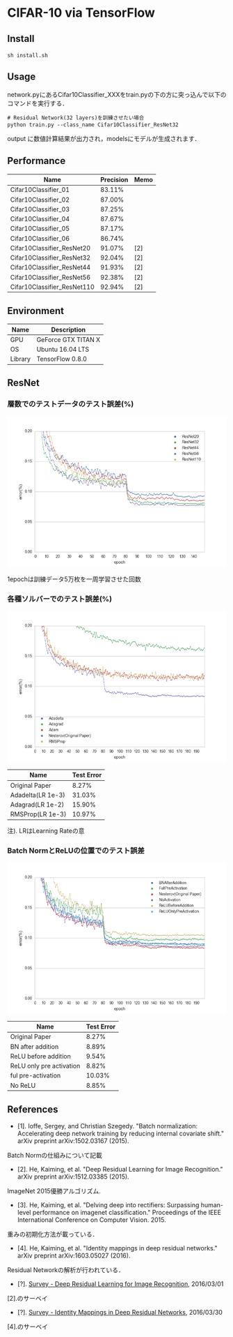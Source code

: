 # CIFAR-10 via TensorFlow

## Install
```
sh install.sh
```

## Usage
network.pyにあるCifar10Classifier_XXXをtrain.pyの下の方に突っ込んで以下のコマンドを実行する．
```
# Residual Network(32 layers)を訓練させたい場合
python train.py --class_name Cifar10Classifier_ResNet32
```
output に数値計算結果が出力され，modelsにモデルが生成されます．


## Performance

| Name                    | Precision       | Memo                      |
|-------------------------|-----------------|---------------------------|
|Cifar10Classifier_01     | 83.11%          |                           |
|Cifar10Classifier_02     | 87.00%          |                           |
|Cifar10Classifier_03     | 87.25%          |                           |
|Cifar10Classifier_04     | 87.67%          |                           |
|Cifar10Classifier_05     | 87.17%          |                           |
|Cifar10Classifier_06     | 86.74%          |                           |
|Cifar10Classifier_ResNet20     | 91.07%          | [2]                 |
|Cifar10Classifier_ResNet32     | 92.04%          | [2]                 |
|Cifar10Classifier_ResNet44     | 91.93%          | [2]                 |
|Cifar10Classifier_ResNet56     | 92.38%          | [2]                 |
|Cifar10Classifier_ResNet110     | 92.94%          | [2]                 |

## Environment

| Name     | Description           |
|----------|-----------------------|
|GPU       | GeForce GTX TITAN X   |
|OS        | Ubuntu 16.04 LTS      |
|Library   | TensorFlow 0.8.0      |

## ResNet

### 層数でのテストデータのテスト誤差(%)

![ResNet on CIFAR-10](figures/resnet.layers.png)

1epochは訓練データ5万枚を一周学習させた回数

### 各種ソルバーでのテスト誤差(%)

![各種ソルバーでのResNet32のテスト誤差](figures/resnet.solvers.png)

| Name                    | Test Error    |
|-------------------------|---------------|
| Original Paper          | 8.27%         |
| Adadelta(LR 1e-3)       | 31.03%        |
| Adagrad(LR 1e-2)        | 15.90%        |
| RMSProp(LR 1e-3)        | 10.97%        |

注). LRはLearning Rateの意

### Batch NormとReLUの位置でのテスト誤差

![Batch NormとReLUの位置違いでのテスト誤差](figures/resnet.mapping.png)

| Name                     | Test Error |
|--------------------------|------------|
| Original Paper           | 8.27%      |
| BN after addition        | 8.89%      |
| ReLU before addition     | 9.54%      |
| ReLU only pre activation | 8.82%      |
| ful pre-activation       | 10.03%     |
| No ReLU                  | 8.85%      |

## References
- [1]. Ioffe, Sergey, and Christian Szegedy. "Batch normalization: Accelerating deep network training by reducing internal covariate shift." arXiv preprint arXiv:1502.03167 (2015).

Batch Normの仕組みについて記載

- [2]. He, Kaiming, et al. "Deep Residual Learning for Image Recognition." arXiv preprint arXiv:1512.03385 (2015).

ImageNet 2015優勝アルゴリズム.

- [3]. He, Kaiming, et al. "Delving deep into rectifiers: Surpassing human-level performance on imagenet classification." Proceedings of the IEEE International Conference on Computer Vision. 2015.

重みの初期化方法が載っている．

- [4]. He, Kaiming, et al. "Identity mappings in deep residual networks." arXiv preprint arXiv:1603.05027 (2016).

Residual Networkの解析が行われている．

- [?]. [Survey - Deep Residual Learning for Image Recognition](http://qiita.com/supersaiakujin/items/935bbc9610d0f87607e8), 2016/03/01

[2].のサーベイ

- [?]. [Survey - Identity Mappings in Deep Residual Networks](http://qiita.com/supersaiakujin/items/eaa0fe0460c470c28bd8), 2016/03/30

[4].のサーベイ

